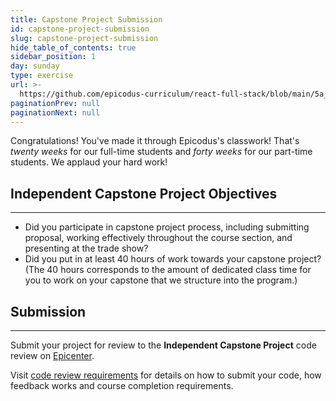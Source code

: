 ```yaml
---
title: Capstone Project Submission
id: capstone-project-submission
slug: capstone-project-submission
hide_table_of_contents: true
sidebar_position: 1
day: sunday
type: exercise
url: >-
  https://github.com/epicodus-curriculum/react-full-stack/blob/main/5a_capstone_independent_project_submission.md
paginationPrev: null
paginationNext: null
---
```


Congratulations! You've made it through Epicodus's classwork! That's _twenty weeks_ for our full-time students and _forty weeks_ for our part-time students. We applaud your hard work!

## Independent Capstone Project Objectives
---

* Did you participate in capstone project process, including submitting proposal, working effectively throughout the course section, and presenting at the trade show?
* Did you put in at least 40 hours of work towards your capstone project? (The 40 hours corresponds to the amount of dedicated class time for you to work on your capstone that we structure into the program.)

## Submission
---

Submit your project for review to the **Independent Capstone Project** code review on [Epicenter](https://epicenter.epicodus.com/).

Visit [code review requirements](https://new.learnhowtoprogram.com/pre-work/getting-started-at-epicodus/independent-projects-and-code-reviews) for details on how to submit your code, how feedback works and course completion requirements.